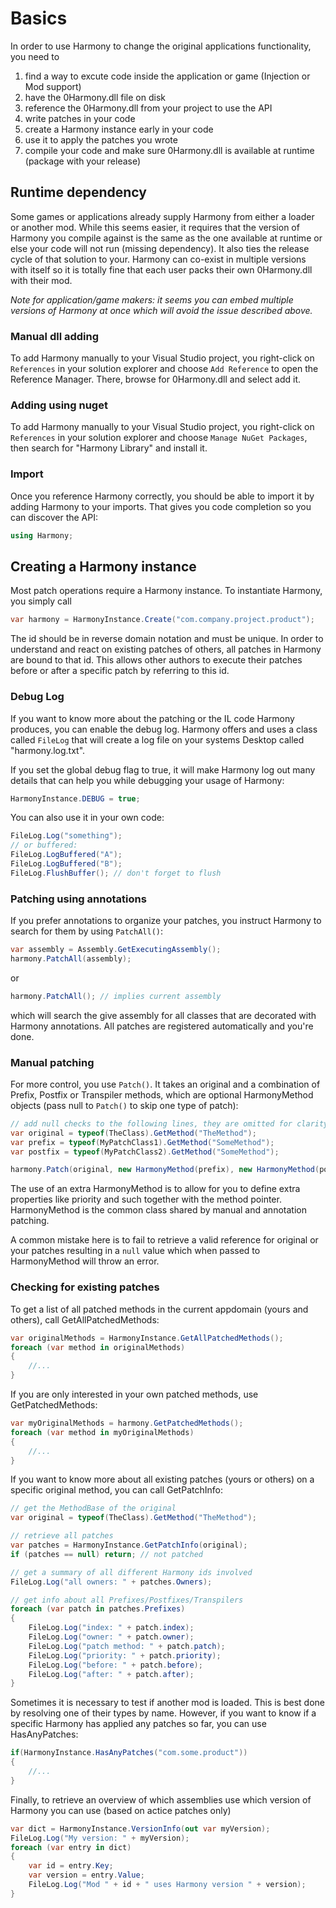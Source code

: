 # Basics

In order to use Harmony to change the original applications functionality, you need to

1) find a way to excute code inside the application or game (Injection or Mod support)  
2) have the 0Harmony.dll file on disk  
3) reference the 0Harmony.dll from your project to use the API  
4) write patches in your code  
5) create a Harmony instance early in your code  
6) use it to apply the patches you wrote
7) compile your code and make sure 0Harmony.dll is available at runtime (package with your release)

## Runtime dependency

Some games or applications already supply Harmony from either a loader or another mod. While this seems easier, it requires that the version of Harmony you compile against is the same as the one available at runtime or else your code will not run (missing dependency). It also ties the release cycle of that solution to your. Harmony can co-exist in multiple versions with itself so it is totally fine that each user packs their own 0Harmony.dll with their mod.

*Note for application/game makers: it seems you can embed multiple versions of Harmony at once which will avoid the issue described above.*

### Manual dll adding

To add Harmony manually to your Visual Studio project, you right-click on `References` in your solution explorer and choose `Add Reference` to open the Reference Manager. There, browse for 0Harmony.dll and select add it.

### Adding using nuget

To add Harmony manually to your Visual Studio project, you right-click on `References` in your solution explorer and choose `Manage NuGet Packages`, then search for "Harmony Library" and install it.

### Import 

Once you reference Harmony correctly, you should be able to import it by adding Harmony to your imports. That gives you code completion so you can discover the API:

```csharp
using Harmony;
```

## Creating a Harmony instance

Most patch operations require a Harmony instance. To instantiate Harmony, you simply call

```csharp
var harmony = HarmonyInstance.Create("com.company.project.product");
```

The id should be in reverse domain notation and must be unique. In order to understand and react on existing patches of others, all patches in Harmony are bound to that id. This allows other authors to execute their patches before or after a specific patch by referring to this id.

### Debug Log

If you want to know more about the patching or the IL code Harmony produces, you can enable the debug log. Harmony offers and uses a class called `FileLog` that will create a log file on your systems Desktop called "harmony.log.txt".

If you set the global debug flag to true, it will make Harmony log out many details that can help you while debugging your usage of Harmony:

```csharp
HarmonyInstance.DEBUG = true;
```

You can also use it in your own code:

```csharp
FileLog.Log("something");
// or buffered:
FileLog.LogBuffered("A");
FileLog.LogBuffered("B");
FileLog.FlushBuffer(); // don't forget to flush
```

### Patching using annotations

If you prefer annotations to organize your patches, you instruct Harmony to search for them by using `PatchAll()`:

```csharp
var assembly = Assembly.GetExecutingAssembly();
harmony.PatchAll(assembly);
```

or

```csharp
harmony.PatchAll(); // implies current assembly
```

which will search the give assembly for all classes that are decorated with Harmony annotations. All patches are registered automatically and you're done.

### Manual patching

For more control, you use `Patch()`. It takes an original and a combination of Prefix, Postfix or Transpiler methods, which are optional HarmonyMethod objects (pass null to `Patch()` to skip one type of patch):

```csharp
// add null checks to the following lines, they are omitted for clarity
var original = typeof(TheClass).GetMethod("TheMethod");
var prefix = typeof(MyPatchClass1).GetMethod("SomeMethod");
var postfix = typeof(MyPatchClass2).GetMethod("SomeMethod");

harmony.Patch(original, new HarmonyMethod(prefix), new HarmonyMethod(postfix));
```

The use of an extra HarmonyMethod is to allow for you to define extra properties like priority and such together with the method pointer. HarmonyMethod is the common class shared by manual and annotation patching.

A common mistake here is to fail to retrieve a valid reference for original or your patches resulting in a `null` value which when passed to HarmonyMethod will throw an error.

### Checking for existing patches

To get a list of all patched methods in the current appdomain (yours and others), call GetAllPatchedMethods:

```csharp
var originalMethods = HarmonyInstance.GetAllPatchedMethods();
foreach (var method in originalMethods)
{
	//...
}
```

If you are only interested in your own patched methods, use GetPatchedMethods:

```csharp
var myOriginalMethods = harmony.GetPatchedMethods();
foreach (var method in myOriginalMethods)
{
	//...
}
```

If you want to know more about all existing patches (yours or others) on a specific original method, you can call GetPatchInfo:

```csharp
// get the MethodBase of the original
var original = typeof(TheClass).GetMethod("TheMethod");

// retrieve all patches
var patches = HarmonyInstance.GetPatchInfo(original);
if (patches == null) return; // not patched

// get a summary of all different Harmony ids involved
FileLog.Log("all owners: " + patches.Owners);

// get info about all Prefixes/Postfixes/Transpilers
foreach (var patch in patches.Prefixes)
{
	FileLog.Log("index: " + patch.index);
	FileLog.Log("owner: " + patch.owner);
	FileLog.Log("patch method: " + patch.patch);
	FileLog.Log("priority: " + patch.priority);
	FileLog.Log("before: " + patch.before);
	FileLog.Log("after: " + patch.after);
}
```

Sometimes it is necessary to test if another mod is loaded. This is best done by resolving one of their types by name. However, if you want to know if a specific Harmony has applied any patches so far, you can use HasAnyPatches:

```csharp
if(HarmonyInstance.HasAnyPatches("com.some.product"))
{
	//...
}
```

Finally, to retrieve an overview of which assemblies use which version of Harmony you can use (based on actice patches only)

```csharp
var dict = HarmonyInstance.VersionInfo(out var myVersion);
FileLog.Log("My version: " + myVersion);
foreach (var entry in dict)
{
	var id = entry.Key;
	var version = entry.Value;
	FileLog.Log("Mod " + id + " uses Harmony version " + version);
}
```